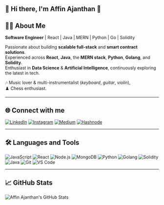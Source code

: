## 👋 Hi there, I'm Affin Ajanthan 🚀

## 👨‍💻 About Me

**Software Engineer** | React | Java | MERN | Python | Go | Solidity

Passionate about building **scalable full-stack** and **smart contract solutions**.  
Experienced across **React**, **Java**, the **MERN stack**, **Python**, **Golang**, and **Solidity**.  
Enthusiast in **Data Science** & **Artificial Intelligence**, continuously exploring the latest in tech.

🎶 Music lover & multi-instrumentalist (*keyboard*, *guitar*, *violin*),  
♟️ Chess enthusiast.

---

## 🌐 Connect with me

[![LinkedIn](https://img.shields.io/badge/LinkedIn-0077B5?style=flat&logo=linkedin&logoColor=white)](https://www.linkedin.com/in/YOUR_LINK_HERE)
[![Instagram](https://img.shields.io/badge/Instagram-E4405F?style=flat&logo=instagram&logoColor=white)](https://www.instagram.com/YOUR_LINK_HERE)
[![Medium](https://img.shields.io/badge/Medium-12100E?style=flat&logo=medium&logoColor=white)](https://medium.com/@YOUR_LINK_HERE)
[![Hashnode](https://img.shields.io/badge/Hashnode-2962FF?style=flat&logo=hashnode&logoColor=white)](https://hashnode.com/@YOUR_LINK_HERE)

---

## 🛠️ Languages and Tools

![JavaScript](https://img.shields.io/badge/-JavaScript-black?style=flat-square&logo=javascript)
![React](https://img.shields.io/badge/-React-black?style=flat-square&logo=react)
![Node.js](https://img.shields.io/badge/-Node.js-black?style=flat-square&logo=node.js)
![MongoDB](https://img.shields.io/badge/-MongoDB-black?style=flat-square&logo=mongodb)
![Python](https://img.shields.io/badge/-Python-black?style=flat-square&logo=python)
![Golang](https://img.shields.io/badge/-Go-black?style=flat-square&logo=go)
![Solidity](https://img.shields.io/badge/-Solidity-black?style=flat-square&logo=solidity)
![Java](https://img.shields.io/badge/-Java-black?style=flat-square&logo=java)
![Git](https://img.shields.io/badge/-Git-black?style=flat-square&logo=git)
![VS Code](https://img.shields.io/badge/-VS%20Code-black?style=flat-square&logo=visual-studio-code)

---

## 📈 GitHub Stats

![Affin Ajanthan's GitHub Stats](https://github-readme-stats.vercel.app/api?username=Affin-Ajanthan&show_icons=true&theme=radical)
